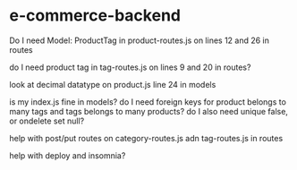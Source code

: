 # e-commerce-backend

Do I need Model: ProductTag in product-routes.js on lines 12 and 26 in routes

do I need product tag in tag-routes.js on lines 9 and 20 in routes?

look at decimal datatype on product.js line 24 in models

is my index.js fine in models? do I need foreign keys for product belongs to many tags and tags belongs to many products? do I also need unique false, or ondelete set null?

help with post/put routes on category-routes.js adn tag-routes.js in routes

help with deploy and insomnia?